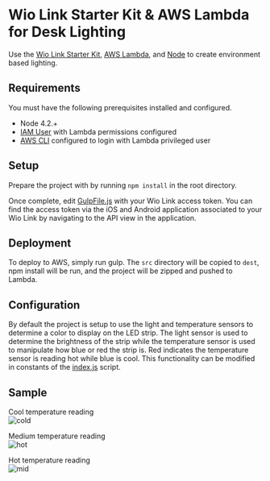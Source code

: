 # Wio Link Starter Kit & AWS Lambda for Desk Lighting
Use the [Wio Link Starter Kit](https://www.seeedstudio.com/Wio-Link-Starter-Kit-p-2614.html), [AWS Lambda](https://aws.amazon.com/lambda/), and [Node](https://nodejs.org/en/)  to create environment based lighting.

## Requirements
You must have the following prerequisites installed and configured.
 * Node 4.2.+
 * [IAM User](http://docs.aws.amazon.com/IAM/latest/UserGuide/id_users_create.html) with Lambda permissions configured
 * [AWS CLI](http://docs.aws.amazon.com/cli/latest/userguide/cli-chap-getting-set-up.html) configured to login with Lambda privileged user

## Setup
Prepare the project with by running `npm install` in the root directory.

Once complete, edit [GulpFile.js](GulpFile.js) with your Wio Link access token. You can find the access token via the iOS and Android application associated to your Wio Link by navigating to the API view in the application.

## Deployment
To deploy to AWS, simply run gulp. The `src` directory will be copied to `dest`, npm install will be run, and the project will be zipped and pushed to Lambda.

## Configuration
By default the project is setup to use the light and temperature sensors to determine a color to display on the LED strip. The light sensor is used to determine the brightness of the strip while the temperature sensor is used to manipulate how blue or red the strip is. Red indicates the temperature sensor is reading hot while blue is cool. This functionality can be modified in constants of the [index.js](src/index.js) script.

## Sample
Cool temperature reading  
![cold](https://cloud.githubusercontent.com/assets/1614281/20637029/d15b3704-b347-11e6-9c61-73200f78238c.jpg)

Medium temperature reading  
![hot](https://cloud.githubusercontent.com/assets/1614281/20637030/d16571a6-b347-11e6-93ce-5ffd6ce78786.jpg)

Hot temperature reading  
![mid](https://cloud.githubusercontent.com/assets/1614281/20637031/d16bb4b2-b347-11e6-88fa-58dd10f8017e.jpg)
